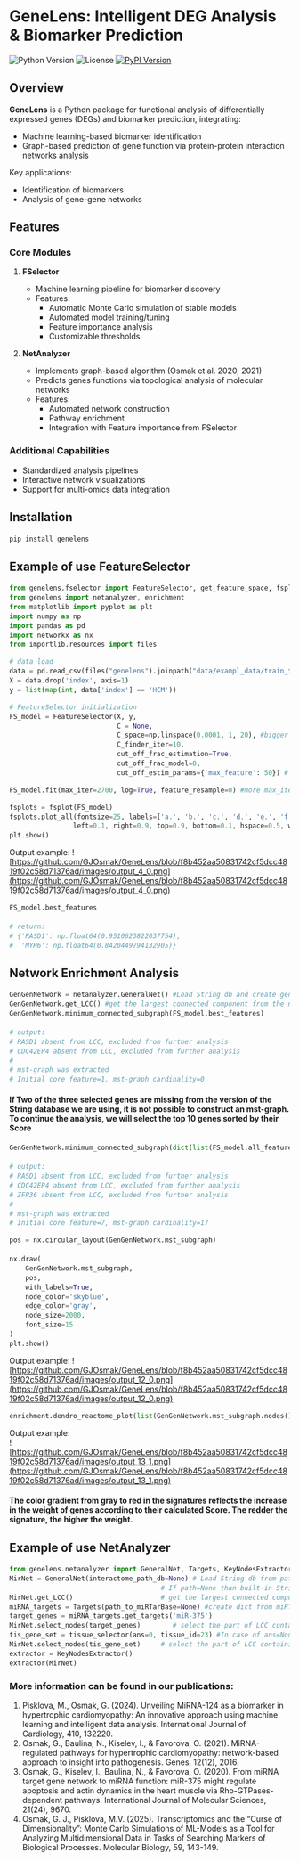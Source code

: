 # GeneLens: Intelligent DEG Analysis & Biomarker Prediction

![Python Version](https://img.shields.io/badge/python-3.10%2B-blue)
![License](https://img.shields.io/badge/license-MIT-green)
[![PyPI Version](https://img.shields.io/pypi/v/genelens)](https://pypi.org/project/genelens/)

## Overview

**GeneLens** is a Python package for functional analysis of differentially expressed genes (DEGs) and biomarker prediction, integrating:
- Machine learning-based biomarker identification
- Graph-based prediction of gene function via protein-protein interaction networks analysis

Key applications:
- Identification of biomarkers
- Analysis of gene-gene networks

## Features

### Core Modules

1. **FSelector**
   - Machine learning pipeline for biomarker discovery
   - Features:
     - Automatic Monte Carlo simulation of stable models
     - Automated model training/tuning
     - Feature importance analysis
     - Customizable thresholds

2. **NetAnalyzer**
   - Implements graph-based algorithm (Osmak et al. 2020, 2021)
   - Predicts genes functions via topological analysis of molecular networks
   - Features:
     - Automated network construction
     - Pathway enrichment
     - Integration with Feature importance from FSelector

### Additional Capabilities
- Standardized analysis pipelines
- Interactive network visualizations
- Support for multi-omics data integration

## Installation

```bash
pip install genelens
```

## Example of use FeatureSelector

```python
from genelens.fselector import FeatureSelector, get_feature_space, fsplot
from genelens import netanalyzer, enrichment
from matplotlib import pyplot as plt
import numpy as np
import pandas as pd
import networkx as nx
from importlib.resources import files
```


```python
# data load
data = pd.read_csv(files("genelens").joinpath("data/exampl_data/train_test.csv"), index_col=0)
X = data.drop('index', axis=1)
y = list(map(int, data['index'] == 'HCM'))
```

```python
# FeatureSelector initialization
FS_model = FeatureSelector(X, y,
                           C = None, 
                           C_space=np.linspace(0.0001, 1, 20), #bigger space -> more precision, more processor time
                           C_finder_iter=10,
                           cut_off_frac_estimation=True,
                           cut_off_frac_model=0,
                           cut_off_estim_params={'max_feature': 50}) # This parameter implements early stopping. Bigger feature space -> more precision, more processor time
```

```python
FS_model.fit(max_iter=2700, log=True, feature_resample=0) #more max_iter -> more precision, more processor time
```

```python
fsplots = fsplot(FS_model)
fsplots.plot_all(fontsize=25, labels=['a.', 'b.', 'c.', 'd.', 'e.', 'f.'], 
                left=0.1, right=0.9, top=0.9, bottom=0.1, hspace=0.5, wspace=0.5)
plt.show()
```
    
Output example:
![https://github.com/GJOsmak/GeneLens/blob/f8b452aa50831742cf5dcc4819f02c58d71376ad/images/output_4_0.png](https://github.com/GJOsmak/GeneLens/blob/f8b452aa50831742cf5dcc4819f02c58d71376ad/images/output_4_0.png)
    

```python
FS_model.best_features

# return:    
# {'RASD1': np.float64(0.9510623822037754),
#  'MYH6': np.float64(0.8420449794132905)}
```

## Network Enrichment Analysis

```python
GenGenNetwork = netanalyzer.GeneralNet() #Load String db and create gene-gene interaction network
GenGenNetwork.get_LCC() #get the largest connected component from the network
GenGenNetwork.minimum_connected_subgraph(FS_model.best_features)

# output:
# RASD1 absent from LCC, excluded from further analysis
# CDC42EP4 absent from LCC, excluded from further analysis
#
# mst-graph was extracted
# Initial core feature=1, mst-graph cardinality=0
```

#### If Two of the three selected genes are missing from the version of the String database we are using, it is not possible to construct an mst-graph. To continue the analysis, we will select the top 10 genes sorted by their Score


```python
GenGenNetwork.minimum_connected_subgraph(dict(list(FS_model.all_features.items())[:10]))

# output: 
# RASD1 absent from LCC, excluded from further analysis
# CDC42EP4 absent from LCC, excluded from further analysis
# ZFP36 absent from LCC, excluded from further analysis
#
# mst-graph was extracted
# Initial core feature=7, mst-graph cardinality=17
```


```python
pos = nx.circular_layout(GenGenNetwork.mst_subgraph)

nx.draw(
    GenGenNetwork.mst_subgraph,
    pos,
    with_labels=True,       
    node_color='skyblue',   
    edge_color='gray',      
    node_size=2000,         
    font_size=15            
)
plt.show()
```


Output example:
![https://github.com/GJOsmak/GeneLens/blob/f8b452aa50831742cf5dcc4819f02c58d71376ad/images/output_12_0.png](https://github.com/GJOsmak/GeneLens/blob/f8b452aa50831742cf5dcc4819f02c58d71376ad/images/output_12_0.png)
    



```python
enrichment.dendro_reactome_plot(list(GenGenNetwork.mst_subgraph.nodes()), FS_model.all_features, species='Homo sapiens')
```

Output example:  
![https://github.com/GJOsmak/GeneLens/blob/f8b452aa50831742cf5dcc4819f02c58d71376ad/images/output_13_1.png](https://github.com/GJOsmak/GeneLens/blob/f8b452aa50831742cf5dcc4819f02c58d71376ad/images/output_13_1.png)
    


#### The color gradient from gray to red in the signatures reflects the increase in the weight of genes according to their calculated Score. The redder the signature, the higher the weight.

## Example of use NetAnalyzer

```python
from genelens.netanalyzer import GeneralNet, Targets, KeyNodesExtractor
MirNet = GeneralNet(interactome_path_db=None) # Load String db from path and create gene-gene interaction network.
                                      # If path=None than built-in String version loaded.
MirNet.get_LCC()                      # get the largest connected component from the network
miRNA_targets = Targets(path_to_miRTarBase=None) #create dict from miRTarBase
target_genes = miRNA_targets.get_targets('miR-375')
MirNet.select_nodes(target_genes)        # select the part of LCC containing only the miRNA target genes
tis_gene_set = tissue_selector(ans=0, tissue_id=23) #In case of ans=None, tissue_id=None the choice will be offered interactively
MirNet.select_nodes(tis_gene_set)     # select the part of LCC containing only the tissue target genes
extractor = KeyNodesExtractor()
extractor(MirNet) 
```

### More information can be found in our publications:

1.	Pisklova, M., Osmak, G. (2024). Unveiling MiRNA-124 as a biomarker in hypertrophic cardiomyopathy: An innovative approach using machine learning and intelligent data analysis. International Journal of Cardiology, 410, 132220.
2.	Osmak, G., Baulina, N., Kiselev, I., & Favorova, O. (2021). MiRNA-regulated pathways for hypertrophic cardiomyopathy: network-based approach to insight into pathogenesis. Genes, 12(12), 2016.
3.	Osmak, G., Kiselev, I., Baulina, N., & Favorova, O. (2020). From miRNA target gene network to miRNA function: miR-375 might regulate apoptosis and actin dynamics in the heart muscle via Rho-GTPases-dependent pathways. International Journal of Molecular Sciences, 21(24), 9670.
4. Osmak, G. J., Pisklova, M.V. (2025). Transcriptomics and the “Curse of Dimensionality”: Monte Carlo Simulations of ML-Models as a Tool for Analyzing Multidimensional Data in Tasks of Searching Markers of Biological Processes. Molecular Biology, 59, 143-149.